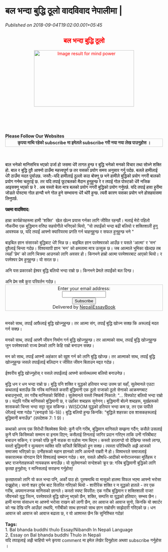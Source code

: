 # बल भन्दा बुद्धि ठूलो वादविवाद नेपालीमा |

*Published on 2018-09-04T19:02:00.001+05:45*

<div dir="ltr" style="text-align: left;" trbidi="on">
<h2 style="text-align: center;">
<span style="color: red;">बल भन्दा बुद्धि ठूलो</span></h2>
<div class="separator" style="clear: both; text-align: center;">
<span style="color: red; margin-left: 1em; margin-right: 1em;"><img alt="Image result for mind power" height="180" src="https://i.ytimg.com/vi/cLqjK3ddSy0/maxresdefault.jpg" width="320" /></span></div>
<div class="separator" style="clear: both; text-align: center;">
<span style="color: red; margin-left: 1em; margin-right: 1em;"><br /></span></div>
<div class="separator" style="clear: both; text-align: center;">
<span style="color: red; margin-left: 1em; margin-right: 1em;"><br /></span></div>
<div class="separator" style="clear: both; text-align: center;">
<span style="color: red; margin-left: 1em; margin-right: 1em;"><br /></span></div>
<div class="separator" style="clear: both; text-align: center;">
<span style="color: red; margin-left: 1em; margin-right: 1em;"><br /></span></div>
<div class="separator" style="clear: both; text-align: center;">
<span style="color: red; margin-left: 1em; margin-right: 1em;"><br /></span></div>
<div>
</div>
<div>
<div>
<b>Please Follow Our Websites </b><br />
<form action="https://feedburner.google.com/fb/a/mailverify" method="post" onsubmit="window.open('https://feedburner.google.com/fb/a/mailverify?uri=SubeshYadav', 'popupwindow', 'scrollbars=yes,width=550,height=520');return true" style="border: 1px solid rgb(204, 204, 204); padding: 3px; text-align: center;" target="popupwindow">
<b style="font-family: "arial unicode ms", sans-serif; font-size: 29.3333px;"><span face=""open sans" , sans-serif" style="background-color: white; color: #2e2e2e; font-size: 14px;">कृपया माथि रहेको subscribe मा इमेलले subscribe गरी नया नया लेख पाउनुहोस ।</span></b></form>
<br />
<div style="-webkit-text-stroke-width: 0px; color: black; font-family: "Times New Roman"; font-size: medium; font-style: normal; font-variant-caps: normal; font-variant-ligatures: normal; font-weight: 400; letter-spacing: normal; orphans: 2; text-align: left; text-decoration-color: initial; text-decoration-style: initial; text-indent: 0px; text-transform: none; white-space: normal; widows: 2; word-spacing: 0px;">
<div>
</div>
</div>
<br />
<div style="-webkit-text-stroke-width: 0px; color: black; font-family: "Times New Roman"; font-size: medium; font-style: normal; font-variant-caps: normal; font-variant-ligatures: normal; font-weight: 400; letter-spacing: normal; orphans: 2; text-align: left; text-decoration-color: initial; text-decoration-style: initial; text-indent: 0px; text-transform: none; white-space: normal; widows: 2; word-spacing: 0px;">
<div style="margin: 0px;">
बाल भनेको मानिसभित्र भएको उर्जा हो जसमा धेरै तागत हुन्छ र बुद्धि भनेको मनको विचार तथा सोच्ने शक्ति हो. बाल र बुद्धि दुवै आफ्नो ठाउँमा महत्त्वपूर्ण छ तर यसको प्रयोग समय अनुसार गर्नु पर्दछ. बलले हामीलाई धेरै ठाउँमा मदत पुर्याउछ. जस्तै:-यदि हामीलाई ठुल्लो काठ बोक्नु छ भने हामीले बुद्धिको प्रयोग नगरी बालको प्रयोग गर्नमा चतुराई छ. तर यदि तपाई फूटबलको मैदान हुनुहुन्छ रे र तपाई गोल पोस्टको धेरै नजिक आइसक्नु भएको छ रे . अब यस्तो बेला मात्र बलको प्रयोग नगरी बुद्धिको प्रयोग गर्नुपर्छ. यदि तपाई हावा हुरीमा जोडले पोस्टमा गोल हान्यौ भने गोल हुने सम्भावना धेरै थोरै हुन्छ. त्यसै कारण यसका प्रयोग भने होसहवासमा लिनुपर्छ.</div>
<div style="margin: 0px;">
<br /></div>
<div style="margin: 0px;">
<b>पक्षमा वादविवाद: </b></div>
<div style="margin: 0px;">
<b><br /></b></div>
</div>
हाम्रा कार्यक्षेत्रहरूमा हामी 'शक्ति'  खेल खेल्न प्रयास गर्नका लागि जीवित रहन्छौं। मलाई मेरो पहिलो नौकरीमा एक बुद्धिमान वरिष्ठ सहयोगीले भनिएको थियो, "यो तपाईंको भन्दा बढी बलियो र शक्तिशाली हुनु आवश्यक छ, यदि तपाईं आफ्नो क्यारियरमा प्रगति गर्न चाहनुहुन्छ र सफल हुनुहुन्छ भने "</div>
<div>
<br /></div>
<div>
बाइबिल ज्ञान संसारको बुद्धिबाट धेरै भिन्न छ। बाइबिल ज्ञान परमेश्वरको आउँछ र यसले 'आत्मा' र 'मन' दुवैलाई चिन्ता गर्दछ। विश्वव्यापी ज्ञान 'मन' को क्षमतामा मात्र उत्सुक छ। जब आत्माले भूमिका खेल्दछ तब त्यहाँ 'प्रेम' को लागि चित्रमा आउनको लागि अवसर हो। किनभने हाम्रो आत्मा परमेश्वरबाट आएको थियो। र परमेश्वर प्रेम हुनुहुन्छ। यो सरल छ।</div>
<div>
<br /></div>
<div>
अनि यस प्रकारको ईश्वर बुद्धि बलियो भन्दा राम्रो छ। किनभने प्रेमले तपाईंको बल दिन्छ।</div>
<div>
<br /></div>
<div>
अनि प्रेम सबै कुरा परिवर्तन गर्दछ।</div>
<div>
<form action="https://feedburner.google.com/fb/a/mailverify" method="post" onsubmit="window.open('https://feedburner.google.com/fb/a/mailverify?uri=SubeshYadav', 'popupwindow', 'scrollbars=yes,width=550,height=520');return true" style="border: 1px solid rgb(204, 204, 204); padding: 3px; text-align: center;" target="popupwindow">
Enter your email address:<br />
<input name="email" style="width: 140px;" type="text" /><br />
<input name="uri" type="hidden" value="SubeshYadav" /><input name="loc" type="hidden" value="en_US" /><input type="submit" value="Subscribe" /><br />
Delivered by <a href="https://feedburner.google.com/" target="_blank">NepaliEssayBook</a></form>
<br /></div>
<div>
मनको साथ, तपाईं आफैलाई बुद्धि खोज्नुहुन्छ। तर आत्मा संग, तपाईं बुद्धि खोज्न सक्छ कि अरूलाई मदत गर्न सक्छ।</div>
<div>
<br /></div>
<div>
मनको साथ, तपाईं आफ्नै जीवन निर्माण गर्न बुद्धि खोज्नुहुन्छ। तर आत्माको साथ, तपाईं बुद्धि खोज्नुहुन्छ जुन परमेश्वरको राज्य प्रेमको लागि केहि राम्रो बनाउन सक्छ।</div>
<div>
<br /></div>
<div>
मन को साथ, तपाईं आफ्नो अहंकार को खुश गर्न को लागि बुद्धि खोज्छ। तर आत्माको साथ, तपाईं बुद्धि खोज्नुहुन्छ जसले तपाईंलाई बलिदान र जीवित जीवन बिताउन मद्दत गर्दछ।</div>
<div>
<br /></div>
<div>
ईश्वरीय बुद्धि खोज्नुहोस् र यसले तपाईंलाई आफ्नो कार्यस्थलमा बलियो बनाउनेछ।</div>
<div>
<br /></div>
<div>
<div>
बुद्धि धन र धन भन्दा राम्रो छ। बुद्धि पनि शक्ति र युद्धको हतियार भन्दा उत्तम छ! यहाँ, सुलेमानले एउटा कथालाई बताउँछ कि गरिब मानिसले कसरी बुद्धिमानी एक ठूलो राजाको ठूलो सेनाको आक्रमणबाट बचाउनुभयो, तर गरीब मानिसको बिर्सियो। सुलेमानले यस्तो निष्कर्ष निकाले: "... विस्फोट बलियो भन्दा राम्रो छ। यद्यपि गरीब मानिसको बुद्धिमानी छ, र उहाँका शब्दहरू सुनेनन्। बुद्धिमानी बोल्ने शब्दहरू, मूर्खहरूको शासकको चिन्ता भन्दा सट्टा सुन्न सकिन्छ। WISDOM युद्धको हतियार भन्दा कम छ, तर एक पापीले धेरैलाई नाश गर्दछ "(बनाइयो 16-18)। बुद्धि बलियो हुन्छ किनकि: "बुद्धिले शहरका दस शासकहरूलाई बुद्धिमानी बनाउँछ" (उपदेशक 7: 1 9)।</div>
<div>
<br /></div>
<div>
कथाको अन्त्य एक विरोधी क्लिमेक्स थियो: कुनै पनि गरीब, बुद्धिमान मानिसले सम्झना गर्दैन; कसैले उसलाई कुनै पनि किसिमको सम्मान वा इनाम दिएन; कसैलाई तिनलाई जागिर प्रदान गरिएन ताकि उनी गरिबीबाट बचाउन सकिन; र उनको पछि कुनै सडक वा पड़ोस नाम थिएन। कस्तो डरलाग्दो यो देखिन्छ जस्तो लाग्छ, यस्तो बुद्धिमानी र मूल्यवान व्यक्ति यति सजिलै बिर्सिएको हुन सक्छ। त्यस्ता परिस्थिति अझै आजको समाजमा भरिएको छ: उनीहरूको महान ज्ञानको लागि अत्यन्तै राम्ररी नै हो। विश्वभरले समाजलाई सकारात्मक योगदान दिने विश्वलाई सम्मान गर्दछ। बरु, यसले औषधि-आदीको मनोरञ्जनका मूर्तिहरू र भ्रष्ट राजनेताहरूको नायकहरू बनाउँछ। यो सुलेमानको सन्देशको क्रूर छ: गरिब बुद्धिमानी बुद्धिको लागि कृतज्ञ हुनुहोस्; र मानिसलाई सराहना गर्नुहोस्!</div>
<div>
<br /></div>
<div>
कृतज्ञताको लागि यो कल भन्दा पनि, अर्को पाठ हो: पुरुषमाथि वा मासुको हातमा विफल भएमा आफ्नो भरोसा राख्नुहोस्। सानो शहर दुर्गम बाट वितरित गरिएको थियो - शारीरिक शक्ति र न युद्धको हातले - तर एक गरीब, अपमानजनक मानिसको ज्ञानले। कस्तो स्पष्ट विपरीत: एक गरीब बुद्धिमान र शक्तिशाली राजा! जीवनको युद्ध जित्न, परमेश्वरले बुद्धि खोज्नु भएको छैन, शक्ति, सम्पत्ति वा युद्धको हतियार; सम्भव छैन। हामी मानव संसाधन मा आफ्नो भरोसा राखन को लागी छैन, तर आवाज को आवाज सुनो, किनकि यो क्वार्टर को नम्र देखि पनि आउँछ! तथापि, गरीबीको साथ ज्ञानको साथ ज्ञान राम्रोसँग साझेदारी गरिएको छ। धन आवाज को आवाज को आवाज बढाता छ, र यो आश्वस्त छैन कि सुनिश्चित गर्दछ!<br />
<br />
<b>Tags:</b></div><div>1. Bal bhanda buddhi thulo Essay/Nibandh In Nepali Language</div><div>2. Essay on Bal bhanda buddhi Thulo in Nepali<br />
यदि तपाइलाई अझै चाहियो भने कृपया comment मा इमेल लेखेर दिनुहोला अथवा subscribe गर्नुहोस ।</div>
</div>
</div>
</div>
